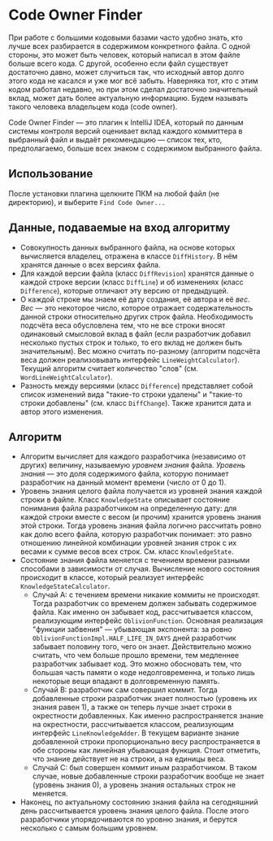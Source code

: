 # Code Owner Finder
При работе с большими кодовыми базами часто удобно знать, кто лучше всех разбирается
в содержимом конкретного файла. С одной стороны, это может быть человек, который
написал в этом файле больше всего кода. С другой, особенно если файл существует
достаточно давно, может случиться так, что исходный автор долго этого кода не касался
и уже мог всё забыть. Наверняка тот, кто с этим кодом работал недавно, но при этом
сделал достаточно значительный вклад, может дать более актуальную информацию.
Будем называть такого человека владельцем кода (code owner).

Code Owner Finder — это плагин к IntelliJ IDEA, который по данным системы
контроля версий оценивает вклад каждого коммиттера в выбранный файл и выдаёт рекомендацию 
— список тех, кто, предполагаемо, больше всех знаком с содержимом выбранного файла.

## Использование
После установки плагина щелкните ПКМ на любой файл (не директорию), и выберите `Find Code Owner...`

## Данные, подаваемые на вход алгоритму
* Совокупность данных выбранного файла, на основе которых вычисляется владелец, отражена в классе `DiffHistory`. В нём хранятся данные о всех версиях файла.
* Для каждой версии файла (класс `DiffRevision`) хранятся данные о каждой строке версии (класс `DiffLine`) и об изменениях (класс `Difference`), которые отличают эту версию от предыдущей.
* О каждой строке мы знаем её дату создания, её автора и её *вес*. *Вес* — это некоторое число, которое отражает содержательность данной строки относительно других строк файла. Необходимость подсчёта веса обусловлена тем, что не все строки вносят одинаковый смысловой вклад в файл (если разработчик добавил несколько пустых строк и только, то его вклад не должен быть значительным). Вес можно считать по-разному (алгоритм подсчёта веса должен реализовывать интерфейс `LineWeightCalculator`). Текущий алгоритм считает количество "слов" (см. `WordLineWeightCalculator`).
* Разность между версиями (класс `Difference`) представляет собой список изменений вида "такие-то строки удалены" и "такие-то строки добавлены" (см. класс `DiffChange`). Также хранится дата и автор этого изменения.

## Алгоритм 
* Алгоритм вычисляет для каждого разработчика (независимо от других) величину, называемую *уровнем знания* файла. *Уровень знания* — это доля содержимого файла, которую понимает разработчик на данный момент времени (число от 0 до 1). 
* Уровень знания целого файла получается из уровней знания каждой строки в файле. Класс `KnowledgeState` описывает состояние понимания файла разработчиком на определенную дату: для каждой строки вместе с весом (и прочим) хранится уровень знания этой строки. Тогда уровень знания файла логично рассчитать ровно как долю всего файла, которую разработчик понимает: это равно отношению линейной комбинации уровней знания строк с их весами к сумме весов всех строк. См. класс `KnowledgeState`.
* Состояние знания файла меняется с течением времени разными способами в зависимости от случая. Вычисление нового состояния происходит в классе, который реализует интерфейс `KnowledgeStateCalculator`.
  - Случай A: с течением времени никакие коммиты не происходят. Тогда разработчик со временем должен забывать содержимое файла. Как именно он забывает код, рассчитывается классом, реализующим интерфейс `OblivionFunction`. Основная реализация "функции забвения" — убывающая экспонента: за ровно `OblivionFunctionImpl.HALF_LIFE_IN_DAYS` дней разработчик забывает половину того, чего он знает. Действительно можно считать, что чем больше прошло времени, тем медленнее разработчик забывает код. Это можно обосновать тем, что большая часть памяти о коде недолговременна, и только лишь некоторые вещи впадают в долговременную память.
  - Случай B: разработчик сам совершил коммит. Тогда добавленные строки разработчик знает полностью (уровень их знания равен 1), а также он теперь лучше знает строки в окрестности добавленных. Как именно распространяется знание на окрестности, рассчитывается классом, реализующим интерфейс `LineKnowledgeAdder`. В текущем варианте знание добавленной строки пропорционально весу распространяется в обе стороны как линейная убывающая функция. Стоит отметить, что знание действует не на строки, а на единицы веса.
  - Случай C: был совершен коммит иным разработчиком. В таком случае, новые добавленные строки разработчик вообще не знает (уровень знания 0), а уровень знания остальных строк не меняется.
* Наконец, по актуальному состоянию знания файла на сегодняшний день рассчитывается уровень знания целого файла. После этого разработчики упорядочиваются по уровню знания, и берутся несколько с самым большим уровнем.